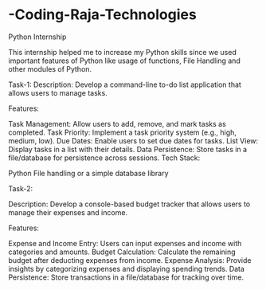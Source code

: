 # -Coding-Raja-Technologies
Python Internship

This internship helped me to increase my Python skills since we used important features of Python like usage of functions, File Handling and other modules of Python.

Task-1:
Description: Develop a command-line to-do list application that allows users to manage tasks.

Features:

Task Management: Allow users to add, remove, and mark tasks as completed.
Task Priority: Implement a task priority system (e.g., high, medium, low).
Due Dates: Enable users to set due dates for tasks.
List View: Display tasks in a list with their details.
Data Persistence: Store tasks in a file/database for persistence across sessions.
Tech Stack:

Python
File handling or a simple database library

Task-2:

Description: Develop a console-based budget tracker that allows users to manage their expenses and income.

Features:

Expense and Income Entry: Users can input expenses and income with categories and amounts.
Budget Calculation: Calculate the remaining budget after deducting expenses from income.
Expense Analysis: Provide insights by categorizing expenses and displaying spending trends.
Data Persistence: Store transactions in a file/database for tracking over time.

